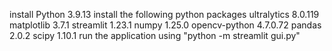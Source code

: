 install Python 3.9.13
install the following python packages
	ultralytics           8.0.119
	matplotlib            3.7.1
	streamlit             1.23.1
	numpy                 1.25.0
	opencv-python         4.7.0.72
	pandas                2.0.2
	scipy                 1.10.1
run the application using "python -m streamlit gui.py"
